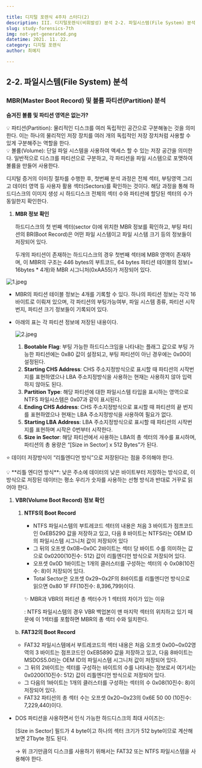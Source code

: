 ```yaml
---

title: 디지털 포렌식 4주차 스터디(2)
description: III. 디지털포렌식(비휘발성) 분석 2-2. 파일시스템(File System) 분석
slug: study-forensics-7th
img: not-yet-generated.png
datetime: 2021. 11. 22.
category: 디지털 포렌식
author: 최예지

---
```


## 2-2. 파일시스템(File System) 분석

### MBR(Master Boot Record) 및 볼륨 파티션(Partition) 분석

**숨겨진 볼륨 및 파티션 영역은 없는가?**

<aside>
💡 파티션(Partition): 물리적인 디스크를 여러 독립적인 공간으로 구분해놓는 것을 의미한다. 이는 하나의 물리적인 저장 장치를 여러 개의 독립적인 저장 장치처럼 사용할 수 있게 구분해주는 역할을 한다.

</aside>

<aside>
💡 볼륨(Volume): 단일 파일 시스템을 사용하여 액세스 할 수 있는 저장 공간을 의미한다. 일반적으로 디스크를 파티션으로 구분하고, 각 파티션을 파일 시스템으로 포맷하여 볼륨을 만들어 사용한다.

</aside>

디지털 증거의 이미징 절차를 수행한 후, 첫번째 분석 과정은 전체 섹터, 부팅영역 그리고 데이터 영역 등 사용자 활용 섹터(Sectors)를 확인하는 것이다. 해당 과정을 통해 하드디스크의 이미지 생성 시 하드디스크 전체의 섹터 수와 파티션에 할당된 섹터의 수가 동일한지 확인한다.

1. **MBR 정보 확인**
    
    하드디스크의 첫 번째 섹터(sector 0)에 위치한 MBR 정보를 확인하고, 부팅 파티션의 BR(Boot Record)은 어떤 파일 시스템이고 파일 시스템 크기 등의 정보들이 저장되어 있다.
    
    두개의 파티션이 존재하는 하드디스크의 경우 첫번째 섹터에 MBR 영역이 존재하며, 이 MBR의 구조는 446 bytes의 부트코드, 64 bytes 파티션 테이블의 정보(= 16bytes * 4개)와 MBR 시그니처(0xAA55)가 저장되어 있다.
    

![1.jpeg](/study-forensics-7th/1.jpeg)

- MBR의 파티션 테이블 정보는 4개를 기록할 수 있다. 하나의 파티션 정보는 각각 16바이트로 이뤄져 있으며, 각 파티션의 부팅가능여부, 파일 시스템 종류, 파티션 시작번지, 파티션 크기 정보들이 기록되어 있다.
- 아래의 표는 각 파티션 정보에 저장된 내용이다.
    
    ![2.jpeg](/study-forensics-7th/2.jpeg)
    
    1. **Bootable Flag**: 부팅 가능한 하드디스크임을 나타내는 플래그 값으로 부팅 가능한 파티션에는 0x80 값이 설정되고, 부팅 파티션이 아닌 경우에는 0x00이 설정된다.
    2. **Starting CHS Address**: CHS 주소지정방식으로 표시할 때 파티션의 시작번지를 표현하였으나 LBA 주소지정방식을 사용하는 현재는 사용하지 않아 입력하지 않아도 된다.
    3. **Partition Type**: 해당 파티션에 대한 파일시스템 타입을 표시하는 영역으로 NTFS 파일시스템은 0x07과 같이 표시된다.
    4. **Ending CHS Address**: CHS 주소지정방식으로 표시할 때 파티션의 끝 번지를 표현하였으나 현재는 LBA 주소지정방식을 사용하여 필요가 없다.
    5. **Starting LBA Address**: LBA 주소지정방식으로 표시할 때 파티션의 시작번지를 표현하며 시작은 0번부터 시작한다.
    6. **Size in Sector**: 해당 파티션에서 사용하는 LBA의 총 섹터의 개수를 표시하며, 파티션의 총 용량은 “[Size in Sector] x 512 Bytes”가 된다.

⭐ 데이터 저장방식이 “리틀엔디언 방식”으로 저장된다는 점을 주의해야 한다.

<aside>
💡 **리틀 엔디언 방식**: 낮은 주소에 데이터의 낮은 바이트부터 저장하는 방식으로, 이 방식으로 저장된 데이터는 평소 우리가 숫자를 사용하는 선형 방식과 반대로 거꾸로 읽어야 한다.

</aside>

1. **VBR(Volume Boot Record) 정보 확인**
    1. **NTFS의 Boot Record**
        - NTFS 파일시스템의 부트레코드 섹터의 내용은 처음 3 바이트가 점프코드인 0xEB5290 값을 저장하고 있고, 다음 8 바이트는 NTFS라는 OEM ID의 파일시스템 시그니처 값이 저장되어 있다
        - 그 뒤의 오프셋 0x0B~0x0C 2바이트는 섹터 당 바이트 수를 의미하는 값으로 0x0200(10진수: 512) 값이 리틀엔디언 방식으로 저장되어 있다.
        - 오프셋 0x0D 1바이트는 1개의 클러스터를 구성하는 섹터의 수 0x08(10진수: 8)이 저장되어 있다.
        - Total Sector은 오프셋 0x29~0x2F의 8바이트를 리틀엔디언 방식으로 읽으면 0x80 1F FF(10진수: 8,396,799)이다.
        
        ✨ MBR과 VBR의 파티션 총 섹터수가 1 섹터의 차이가 있는 이유
        
        : NTFS 파일시스템의 경우 VBR 백업본이 맨 마지막 섹터의 위치하고 있기 때문에 이 1섹터를 포함하면 MBR의 총 섹터 수와 일치한다.
        
    
    b. **FAT32의 Boot Record**
    
    - FAT32 파일시스템에서 부트레코드의 섹터 내용은 처음 오프셋 0x00~0x02영역의 3 바이트는 점프코드인 0xEB5890 값을 저장하고 있고, 다음 8바이트는 MSDOS5.0라는 OEM ID의 파일시스템 시그니처 값이 저장되어 있다.
    - 그 뒤의 2바이트는 섹터를 구성하는 바이트의 수를 나타내는 정보로서 여기서는 0x0200(10진수: 512) 값이 리틀엔디언 방식으로 저장되어 있다.
    - 그 다음의 1바이트는 1개의 클러스터를 구성하는 섹터의 수 0x08(10진수: 8)이 저장되어 있다.
    - FAT32 파티션의 총 섹터 수는 오프셋 0x20~0x23의 0x6E 50 00 (10진수: 7,229,440)이다.
- DOS 파티션을 사용하면서 인식 가능한 하드디스크의 최대 사이즈는:
    
    [Size in Sector] 필드가 4 byte이고 하나의 섹터 크기가 512 byte이므로 계산해보면 2Tbyte 정도 된다.
    
    → 위 크기만큼의 디스크를 사용하기 위해서는 FAT32 또는 NTFS 파일시스템을 사용해야 한다.
